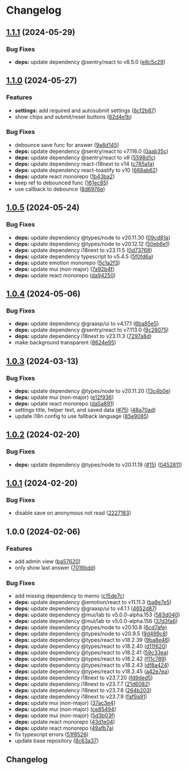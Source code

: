 # Changelog

## [1.1.1](https://github.com/graasp/graasp-app-short-answer/compare/v1.1.0...v1.1.1) (2024-05-29)


### Bug Fixes

* **deps:** update dependency @sentry/react to v8.5.0 ([e8c5c29](https://github.com/graasp/graasp-app-short-answer/commit/e8c5c29efb04f79903a15381fb32d8f9ce4ac84c))

## [1.1.0](https://github.com/graasp/graasp-app-short-answer/compare/v1.0.5...v1.1.0) (2024-05-27)


### Features

* **settings:** add required and autosubmit settings ([6cf2b87](https://github.com/graasp/graasp-app-short-answer/commit/6cf2b87c945501fed51e2f55e5814367b1195c02))
* show chips and submit/reset buttons ([62d4e1b](https://github.com/graasp/graasp-app-short-answer/commit/62d4e1bc6ef43e64e17a635dc1b6c26ec20c6ec7))


### Bug Fixes

* debounce save func for answer ([9a8d145](https://github.com/graasp/graasp-app-short-answer/commit/9a8d145673df7748248a9290c4e89b21816f11f5))
* **deps:** update dependency @sentry/react to v7.116.0 ([0aab35c](https://github.com/graasp/graasp-app-short-answer/commit/0aab35c21093e0743729a785612c7e8e737e73d1))
* **deps:** update dependency @sentry/react to v8 ([5598d1c](https://github.com/graasp/graasp-app-short-answer/commit/5598d1c8da8c3410e031e358239f56d75b4c7f00))
* **deps:** update dependency react-i18next to v14 ([c785a1a](https://github.com/graasp/graasp-app-short-answer/commit/c785a1abbc93a5c59a1a433bb673a743abfbccf3))
* **deps:** update dependency react-toastify to v10 ([668ab62](https://github.com/graasp/graasp-app-short-answer/commit/668ab62b2f9ecced8df0fb1019b5a42a34da2902))
* **deps:** update react monorepo ([1b43ba2](https://github.com/graasp/graasp-app-short-answer/commit/1b43ba2a2c487e71cf8f893d8ab8a314984dc2f7))
* keep ref to debounced func ([161ec85](https://github.com/graasp/graasp-app-short-answer/commit/161ec856759ee74067ff2a26e4f9eb1b6b7cca12))
* use callback to debounce ([8d6976e](https://github.com/graasp/graasp-app-short-answer/commit/8d6976e5e338e8c1d7c0d052bdba8c88be174a59))

## [1.0.5](https://github.com/graasp/graasp-app-short-answer/compare/v1.0.4...v1.0.5) (2024-05-24)


### Bug Fixes

* **deps:** update dependency @types/node to v20.11.30 ([09cd81a](https://github.com/graasp/graasp-app-short-answer/commit/09cd81a09fd698c13de25c38ce60a4a7d27e7964))
* **deps:** update dependency @types/node to v20.12.12 ([50eb6e1](https://github.com/graasp/graasp-app-short-answer/commit/50eb6e104d99a813b2030d5fdf9d9880e9c84d03))
* **deps:** update dependency i18next to v23.11.5 ([0d73768](https://github.com/graasp/graasp-app-short-answer/commit/0d7376868ac0b72f47fa11ebe8b5ac6d04b78582))
* **deps:** update dependency typescript to v5.4.5 ([5f0fd6a](https://github.com/graasp/graasp-app-short-answer/commit/5f0fd6ab7fac8445e2e5cb988bcd22057cf61e85))
* **deps:** update emotion monorepo ([5c1a2f3](https://github.com/graasp/graasp-app-short-answer/commit/5c1a2f3490213d870f179f43648fa45f90192863))
* **deps:** update mui (non-major) ([7a92b4f](https://github.com/graasp/graasp-app-short-answer/commit/7a92b4fb59278f44648718e006d31c5163371a62))
* **deps:** update react monorepo ([da94250](https://github.com/graasp/graasp-app-short-answer/commit/da94250d70c813b8aabcf67151e231f9a65441e6))

## [1.0.4](https://github.com/graasp/graasp-app-short-answer/compare/v1.0.3...v1.0.4) (2024-05-06)


### Bug Fixes

* **deps:** update dependency @graasp/ui to v4.17.1 ([6ba85e5](https://github.com/graasp/graasp-app-short-answer/commit/6ba85e5272bec412fe2bd6db83b950055536b1fb))
* **deps:** update dependency @sentry/react to v7.113.0 ([9c28075](https://github.com/graasp/graasp-app-short-answer/commit/9c2807506f97b67335c53484db8e15b0eac927d2))
* **deps:** update dependency i18next to v23.11.3 ([7297a8d](https://github.com/graasp/graasp-app-short-answer/commit/7297a8d30c464e6ff347edb05fc85e221bd62814))
* make background transparent ([8624e95](https://github.com/graasp/graasp-app-short-answer/commit/8624e9565c279f03660f1e5e5cbd72dd304d52e9))

## [1.0.3](https://github.com/graasp/graasp-app-short-answer/compare/v1.0.2...v1.0.3) (2024-03-13)


### Bug Fixes

* **deps:** update dependency @types/node to v20.11.20 ([13c4b0e](https://github.com/graasp/graasp-app-short-answer/commit/13c4b0e8734cb17f12adcd8c735a54fc892c7a81))
* **deps:** update mui (non-major) ([e12f936](https://github.com/graasp/graasp-app-short-answer/commit/e12f936672e86c7d31516016432d6a9ff61ad01b))
* **deps:** update react monorepo ([da5a891](https://github.com/graasp/graasp-app-short-answer/commit/da5a89137e3d1c8b04996ed58a3753d7e24c29bd))
* settings title, helper text, and saved data ([#75](https://github.com/graasp/graasp-app-short-answer/issues/75)) ([48a70ad](https://github.com/graasp/graasp-app-short-answer/commit/48a70adab199265eba5ab034fa5d13331ef49f7f))
* update i18n config to use fallback language ([85e9085](https://github.com/graasp/graasp-app-short-answer/commit/85e9085723d4d41e378a598dd076dc64b42e23d5))

## [1.0.2](https://github.com/graasp/graasp-app-short-answer/compare/v1.0.1...v1.0.2) (2024-02-20)


### Bug Fixes

* **deps:** update dependency @types/node to v20.11.19 ([#15](https://github.com/graasp/graasp-app-short-answer/issues/15)) ([0452811](https://github.com/graasp/graasp-app-short-answer/commit/0452811ca92536f00bad1e7ef34ea418a0d90cfb))

## [1.0.1](https://github.com/graasp/graasp-app-short-answer/compare/v1.0.0...v1.0.1) (2024-02-20)


### Bug Fixes

* disable save on anonymous not read ([2227183](https://github.com/graasp/graasp-app-short-answer/commit/22271835d0afed1af0d62851b8bf725d48624ee5))

## 1.0.0 (2024-02-06)


### Features

* add admin view ([ba57620](https://github.com/graasp/graasp-app-short-answer/commit/ba57620519138ea582f78cbad5203a66732053d0))
* only show last answer ([7016bdd](https://github.com/graasp/graasp-app-short-answer/commit/7016bddc47c598e038c4a672b1014b227268b0b7))


### Bug Fixes

* add missing dependency to memo ([c15de7c](https://github.com/graasp/graasp-app-short-answer/commit/c15de7c3dd69a5e9de1505885c642cb9e10df7dc))
* **deps:** update dependency @emotion/react to v11.11.3 ([ba8e7e5](https://github.com/graasp/graasp-app-short-answer/commit/ba8e7e52324e3b55fb2d3a756cfaa3047c8b4f6d))
* **deps:** update dependency @graasp/ui to v4.1.1 ([4652d87](https://github.com/graasp/graasp-app-short-answer/commit/4652d8701166d979635d6821bf67c2f7a538f64b))
* **deps:** update dependency @mui/lab to v5.0.0-alpha.153 ([583d040](https://github.com/graasp/graasp-app-short-answer/commit/583d040ba63d842489726bb74575a880425b1d5c))
* **deps:** update dependency @mui/lab to v5.0.0-alpha.156 ([37d3fa6](https://github.com/graasp/graasp-app-short-answer/commit/37d3fa6cc0646ec0318fdeda73c6e77ef52a6139))
* **deps:** update dependency @types/node to v20.10.8 ([6cd7afe](https://github.com/graasp/graasp-app-short-answer/commit/6cd7afe73733e2cd183ad5cf9bb5ed9981dff105))
* **deps:** update dependency @types/node to v20.9.5 ([9d499c8](https://github.com/graasp/graasp-app-short-answer/commit/9d499c8e78a9ff359d7e5a6e69545b7aaa301a1b))
* **deps:** update dependency @types/react to v18.2.39 ([9ba8e46](https://github.com/graasp/graasp-app-short-answer/commit/9ba8e4600460390f142af92d6b55cc8f6b7af0c3))
* **deps:** update dependency @types/react to v18.2.40 ([d11f620](https://github.com/graasp/graasp-app-short-answer/commit/d11f620bbebca5422b3078a5eb46570f4de129ae))
* **deps:** update dependency @types/react to v18.2.41 ([59c33ea](https://github.com/graasp/graasp-app-short-answer/commit/59c33ea52196451432bb2cf69f8612c9d3f2ce7a))
* **deps:** update dependency @types/react to v18.2.42 ([f11c789](https://github.com/graasp/graasp-app-short-answer/commit/f11c78984399228e19d45bac4cc7525f6b88f547))
* **deps:** update dependency @types/react to v18.2.43 ([df8a424](https://github.com/graasp/graasp-app-short-answer/commit/df8a4243635472b9b1d239cf99d8a38a5518c98a))
* **deps:** update dependency @types/react to v18.2.45 ([a42e7ea](https://github.com/graasp/graasp-app-short-answer/commit/a42e7ea651f76cf4f91c47c7ae344cda9029b7bd))
* **deps:** update dependency i18next to v23.7.20 ([fd9ded5](https://github.com/graasp/graasp-app-short-answer/commit/fd9ded5f7ab743e4e295cf4508aa33a27654717f))
* **deps:** update dependency i18next to v23.7.7 ([21d6082](https://github.com/graasp/graasp-app-short-answer/commit/21d6082c84d4586c1379ba21b03aac75e30526e6))
* **deps:** update dependency i18next to v23.7.8 ([264b203](https://github.com/graasp/graasp-app-short-answer/commit/264b203eb2ff8a3cea7a2819aa717a3ed85b6278))
* **deps:** update dependency i18next to v23.7.9 ([faf9a91](https://github.com/graasp/graasp-app-short-answer/commit/faf9a91dae93059b8581db1cb625a78994ce3b37))
* **deps:** update mui (non-major) ([37ac3e4](https://github.com/graasp/graasp-app-short-answer/commit/37ac3e45c2e4b44d4adafac6dd96cfead1272735))
* **deps:** update mui (non-major) ([ce85494](https://github.com/graasp/graasp-app-short-answer/commit/ce85494278beabe0a2c75277ae8dc7c1d729e789))
* **deps:** update mui (non-major) ([5d3b03f](https://github.com/graasp/graasp-app-short-answer/commit/5d3b03f8d500f66149d67c146ebdeb18c247b915))
* **deps:** update react monorepo ([43d1e04](https://github.com/graasp/graasp-app-short-answer/commit/43d1e04dff126830bbfea6f36bdac308aa858bba))
* **deps:** update react monorepo ([49afb7a](https://github.com/graasp/graasp-app-short-answer/commit/49afb7a76927595b0d793241bcf68855ae43c2ec))
* fix typescript errors ([51f8526](https://github.com/graasp/graasp-app-short-answer/commit/51f8526e58ec699bac0e854714369ed08027ea82))
* update base repository ([8c63a37](https://github.com/graasp/graasp-app-short-answer/commit/8c63a3734c1d0d6e728e9fc9b0b4ab3965216705))

## Changelog
